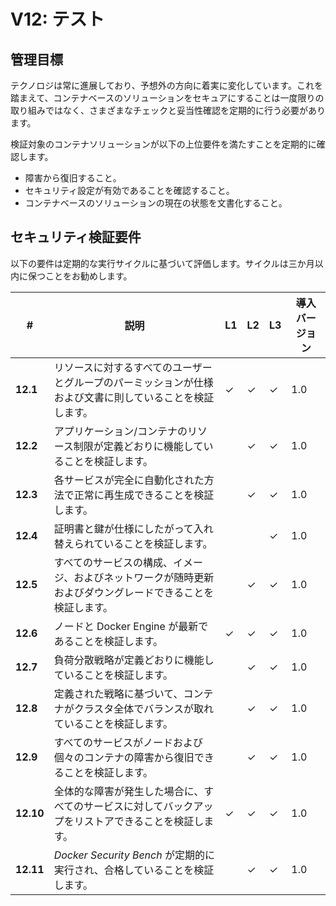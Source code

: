 # V12: テスト

## 管理目標

テクノロジは常に進展しており、予想外の方向に着実に変化しています。これを踏まえて、コンテナベースのソリューションをセキュアにすることは一度限りの取り組みではなく、さまざまなチェックと妥当性確認を定期的に行う必要があります。

検証対象のコンテナソリューションが以下の上位要件を満たすことを定期的に確認します。

* 障害から復旧すること。
* セキュリティ設定が有効であることを確認すること。
* コンテナベースのソリューションの現在の状態を文書化すること。

## セキュリティ検証要件

以下の要件は定期的な実行サイクルに基づいて評価します。サイクルは三か月以内に保つことをお勧めします。

| # | 説明 | L1 | L2 | L3 | 導入バージョン |
| --- | --- | --- | --- | -- | -- |
| **12.1** | リソースに対するすべてのユーザーとグループのパーミッションが仕様および文書に則していることを検証します。 | ✓ | ✓ | ✓ | 1.0 |
| **12.2** | アプリケーション/コンテナのリソース制限が定義どおりに機能していることを検証します。 |  | ✓ | ✓ | 1.0 |
| **12.3** | 各サービスが完全に自動化された方法で正常に再生成できることを検証します。 |  | ✓ | ✓ | 1.0 |
| **12.4** | 証明書と鍵が仕様にしたがって入れ替えられていることを検証します。 |  |  | ✓ | 1.0 |
| **12.5** | すべてのサービスの構成、イメージ、およびネットワークが随時更新およびダウングレードできることを検証します。 | | ✓ | ✓ | 1.0 |
| **12.6** | ノードと Docker Engine が最新であることを検証します。 | ✓ | ✓ | ✓ | 1.0 |
| **12.7** | 負荷分散戦略が定義どおりに機能していることを検証します。 | | ✓ | ✓ | 1.0 |
| **12.8** | 定義された戦略に基づいて、コンテナがクラスタ全体でバランスが取れていることを検証します。 | | ✓ | ✓ | 1.0 |
| **12.9** | すべてのサービスがノードおよび個々のコンテナの障害から復旧できることを検証します。 | | ✓ | ✓ | 1.0 |
| **12.10** | 全体的な障害が発生した場合に、すべてのサービスに対してバックアップをリストアできることを検証します。 | ✓ | ✓ | ✓ | 1.0 |
| **12.11** | _Docker Security Bench_ が定期的に実行され、合格していることを検証します。 | | ✓ | ✓ | 1.0 |
